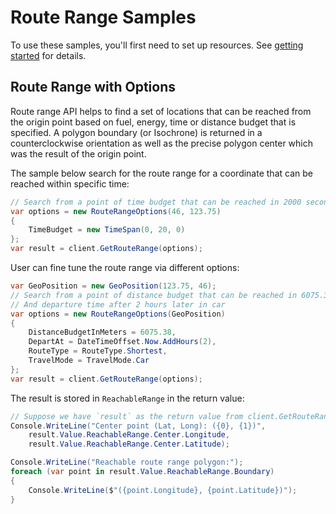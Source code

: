 # Route Range Samples

To use these samples, you'll first need to set up resources. See [getting started](https://github.com/Azure/azure-sdk-for-net/tree/main/sdk/maps/Azure.Maps.Route#getting-started) for details.

## Route Range with Options

Route range API helps to find a set of locations that can be reached from the origin point based on fuel, energy, time or distance budget that is specified. A polygon boundary (or Isochrone) is returned in a counterclockwise orientation as well as the precise polygon center which was the result of the origin point.

The sample below search for the route range for a coordinate that can be reached within specific time:

```C# Snippet:SimpleRouteRange
// Search from a point of time budget that can be reached in 2000 seconds
var options = new RouteRangeOptions(46, 123.75)
{
    TimeBudget = new TimeSpan(0, 20, 0)
};
var result = client.GetRouteRange(options);
```

User can fine tune the route range via different options:

```C# Snippet:ComplexRouteRange
var GeoPosition = new GeoPosition(123.75, 46);
// Search from a point of distance budget that can be reached in 6075.35 meters,
// And departure time after 2 hours later in car
var options = new RouteRangeOptions(GeoPosition)
{
    DistanceBudgetInMeters = 6075.38,
    DepartAt = DateTimeOffset.Now.AddHours(2),
    RouteType = RouteType.Shortest,
    TravelMode = TravelMode.Car
};
var result = client.GetRouteRange(options);
```

The result is stored in `ReachableRange` in the return value:

```C# Snippet:ReachableRouteRangeResult
// Suppose we have `result` as the return value from client.GetRouteRange(options)
Console.WriteLine("Center point (Lat, Long): ({0}, {1})",
    result.Value.ReachableRange.Center.Longitude,
    result.Value.ReachableRange.Center.Latitude);

Console.WriteLine("Reachable route range polygon:");
foreach (var point in result.Value.ReachableRange.Boundary)
{
    Console.WriteLine($"({point.Longitude}, {point.Latitude})");
}
```
